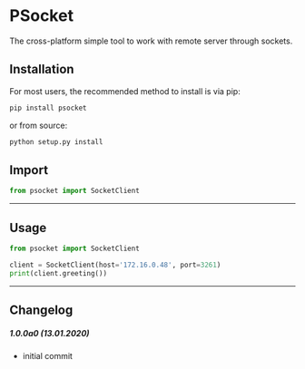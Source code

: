 # PSocket
The cross-platform simple tool to work with remote server through sockets.

## Installation
For most users, the recommended method to install is via pip:
```cmd
pip install psocket
```

or from source:

```cmd
python setup.py install
```

## Import
```python
from psocket import SocketClient
```
---
## Usage
```python
from psocket import SocketClient

client = SocketClient(host='172.16.0.48', port=3261)
print(client.greeting())
```

---

## Changelog
##### 1.0.0a0 (13.01.2020)
- initial commit
